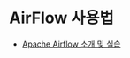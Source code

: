 
# AirFlow 사용법
 - [Apache Airflow 소개 및 실습](https://blog.naver.com/PostView.nhn?blogId=wideeyed&logNo=221565240108)
